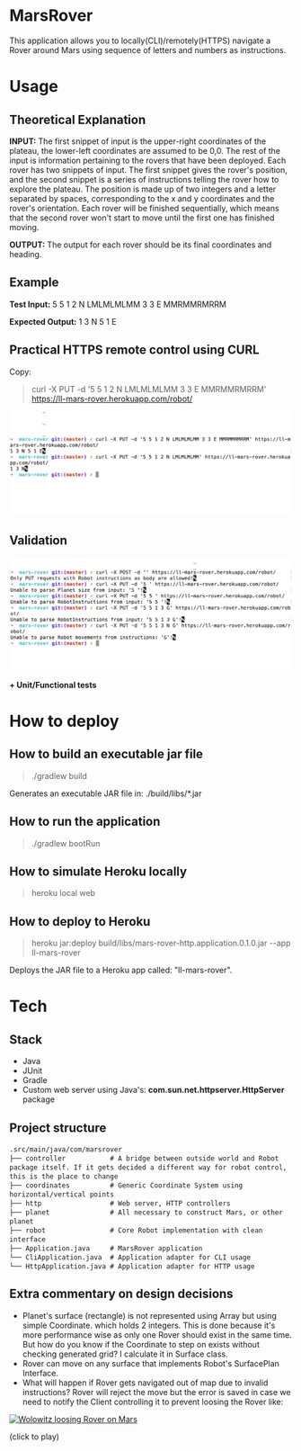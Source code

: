 # MarsRover

This application allows you to locally(CLI)/remotely(HTTPS) navigate a Rover
around Mars using sequence of letters and numbers as instructions.

# Usage

## Theoretical Explanation

**INPUT:** The first snippet of input is the upper-right coordinates of the plateau, the lower-left
coordinates are assumed to be 0,0. The rest of the input is information pertaining to the
rovers that have been deployed. Each rover has two snippets of input. The first snippet gives
the rover's position, and the second snippet is a series of instructions telling the rover how to
explore the plateau. The position is made up of two integers and a letter separated by
spaces, corresponding to the x and y coordinates and the rover's orientation. Each rover will
be finished sequentially, which means that the second rover won't start to move until the first
one has finished moving.

**OUTPUT:** The output for each rover should be its final coordinates and heading.

## Example

**Test Input:** 5 5 1 2 N LMLMLMLMM 3 3 E MMRMMRMRRM

**Expected Output:** 1 3 N 5 1 E

## Practical HTTPS remote control using CURL

Copy:

> curl -X PUT -d '5 5 1 2 N LMLMLMLMM 3 3 E MMRMMRMRRM' https://ll-mars-rover.herokuapp.com/robot/

![Curl control](documentation/curl_usage1.png)

## Validation 

![Curl control](documentation/validation.png)

**+ Unit/Functional tests**

# How to deploy

## How to build an executable jar file

> ./gradlew build

Generates an executable JAR file in: ./build/libs/*.jar

## How to run the application

> ./gradlew bootRun

## How to simulate Heroku locally

> heroku local web

## How to deploy to Heroku

> heroku jar:deploy build/libs/mars-rover-http.application.0.1.0.jar --app ll-mars-rover

Deploys the JAR file to a Heroku app called: "ll-mars-rover".

# Tech

## Stack

- Java
- JUnit
- Gradle
- Custom web server using Java's: **com.sun.net.httpserver.HttpServer** package

## Project structure

    .src/main/java/com/marsrover
    ├── controller           # A bridge between outside world and Robot package itself. If it gets decided a different way for robot control, this is the place to change
    ├── coordinates          # Generic Coordinate System using horizontal/vertical points
    ├── http                 # Web server, HTTP controllers
    ├── planet               # All necessary to construct Mars, or other planet
    ├── robot                # Core Robot implementation with clean interface
    ├── Application.java     # MarsRover application
    └── CliApplication.java  # Application adapter for CLI usage
    └── HttpApplication.java # Application adapter for HTTP usage
    
## Extra commentary on design decisions

- Planet's surface (rectangle) is not represented using Array but using simple Coordinate.
which holds 2 integers. This is done because it's more performance wise as only one Rover should
exist in the same time. But how do you know if the Coordinate to step on exists without checking generated grid?
I calculate it in Surface class.
- Rover can move on any surface that implements Robot's SurfacePlan Interface.
- What will happen if Rover gets navigated out of map due to invalid instructions? Rover will reject the move but the error
is saved in case we need to notify the Client controlling it to prevent loosing the Rover like:

[![Wolowitz loosing Rover on Mars](https://img.youtube.com/vi/XVczPBZ5oxU/0.jpg)](https://www.youtube.com/watch?v=XVczPBZ5oxU)

(click to play)